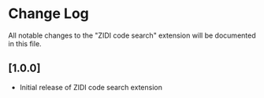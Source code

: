 # Change Log

All notable changes to the "ZIDI code search" extension will be documented in this file.


## [1.0.0]

- Initial release of ZIDI code search extension
